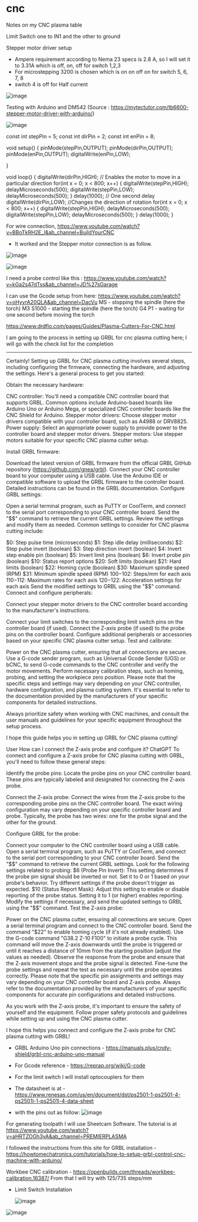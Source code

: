 # cnc
Notes on my CNC plasma table

Limit Switch one to IN1 and the other to ground

Stepper motor driver setup
- Ampere requirement according to Nema 23 specs is 2.8 A, so I will set it to 3.31A which is off, on, off for switch 1,2,3
- For microstepping 3200 is chosen which is on on off on for switch 5, 6, 7, 8
- switch 4 is off for Half current



![image](https://github.com/princekham/cnc/assets/16104631/0bff4730-1928-4a17-831b-914c8bd0b21c)

Testing with Arduino and DM542 (Source : https://mytectutor.com/tb6600-stepper-motor-driver-with-arduino/)


![image](https://github.com/princekham/cnc/assets/16104631/8be45634-7d00-4f53-a1f1-6df77faaf471)


const int stepPin = 5; 
const int dirPin = 2; 
const int enPin = 8;

void setup() {
  pinMode(stepPin,OUTPUT); 
  pinMode(dirPin,OUTPUT);
  pinMode(enPin,OUTPUT);
  digitalWrite(enPin,LOW);
  
}

void loop() {
  digitalWrite(dirPin,HIGH); // Enables the motor to move in a particular direction
  for(int x = 0; x < 800; x++) {
    digitalWrite(stepPin,HIGH); 
    delayMicroseconds(500); 
    digitalWrite(stepPin,LOW); 
    delayMicroseconds(500); 
  }
  delay(1000); // One second delay
  digitalWrite(dirPin,LOW); //Changes the direction of rotation
  for(int x = 0; x < 800; x++) {
    digitalWrite(stepPin,HIGH);
    delayMicroseconds(500);
    digitalWrite(stepPin,LOW);
    delayMicroseconds(500);
  }
  delay(1000); 
}


For wire connection, https://www.youtube.com/watch?v=BBoTkRH2E_I&ab_channel=BuildYourCNC


- It worked and the Stepper motor connection is as follow.

![image](https://github.com/princekham/cnc/assets/16104631/7470da5c-698a-47e5-8604-dacac2e09489)

![image](https://github.com/princekham/cnc/assets/16104631/99b9e9fa-984f-4e48-aeb2-5a194a060181)

I need a probe control like this : https://www.youtube.com/watch?v=kGa2s47dTss&ab_channel=JD%27sGarage

I can use the Gcode setup from here: https://www.youtube.com/watch?v=oHyvrA20QLA&ab_channel=DacVu
MS - stopping the spindle (here the torch)
M3 S1000 - starting the spindle (here the torch)
G4 P1 - waiting for one second before moving the torch


https://www.drdflo.com/pages/Guides/Plasma-Cutters-For-CNC.html

I am going to the process in setting up GRBL for cnc plasma cutting here; I will go with the check list for the completion

------------------------------------
Certainly! Setting up GRBL for CNC plasma cutting involves several steps, including configuring the firmware, connecting the hardware, and adjusting the settings. Here's a general process to get you started:

Obtain the necessary hardware:

CNC controller: You'll need a compatible CNC controller board that supports GRBL. Common options include Arduino-based boards like Arduino Uno or Arduino Mega, or specialized CNC controller boards like the CNC Shield for Arduino.
Stepper motor drivers: Choose stepper motor drivers compatible with your controller board, such as A4988 or DRV8825.
Power supply: Select an appropriate power supply to provide power to the controller board and stepper motor drivers.
Stepper motors: Use stepper motors suitable for your specific CNC plasma cutter setup.

Install GRBL firmware:

Download the latest version of GRBL firmware from the official GRBL GitHub repository (https://github.com/gnea/grbl).
Connect your CNC controller board to your computer using a USB cable.
Use the Arduino IDE or compatible software to upload the GRBL firmware to the controller board. Detailed instructions can be found in the GRBL documentation.
Configure GRBL settings:

Open a serial terminal program, such as PuTTY or CoolTerm, and connect to the serial port corresponding to your CNC controller board.
Send the "$$" command to retrieve the current GRBL settings.
Review the settings and modify them as needed. Common settings to consider for CNC plasma cutting include:

$0: Step pulse time (microseconds)
$1: Step idle delay (milliseconds)
$2: Step pulse invert (boolean)
$3: Step direction invert (boolean)
$4: Invert step enable pin (boolean)
$5: Invert limit pins (boolean)
$6: Invert probe pin (boolean)
$10: Status report options
$20: Soft limits (boolean)
$21: Hard limits (boolean)
$22: Homing cycle (boolean)
$30: Maximum spindle speed (RPM)
$31: Minimum spindle speed (RPM)
$100-$102: Steps/mm for each axis
$110-$112: Maximum rates for each axis
$120-$122: Acceleration settings for each axis
Send the modified settings to GRBL using the "$$" command.
Connect and configure peripherals:

Connect your stepper motor drivers to the CNC controller board according to the manufacturer's instructions.

Connect your limit switches to the corresponding limit switch pins on the controller board (if used).
Connect the Z-axis probe (if used) to the probe pins on the controller board.
Configure additional peripherals or accessories based on your specific CNC plasma cutter setup.
Test and calibrate:

Power on the CNC plasma cutter, ensuring that all connections are secure.
Use a G-code sender program, such as Universal Gcode Sender (UGS) or bCNC, to send G-code commands to the CNC controller and verify the motor movements.
Perform necessary calibration steps, such as homing, probing, and setting the workpiece zero position.
Please note that the specific steps and settings may vary depending on your CNC controller, hardware configuration, and plasma cutting system. It's essential to refer to the documentation provided by the manufacturers of your specific components for detailed instructions.

Always prioritize safety when working with CNC machines, and consult the user manuals and guidelines for your specific equipment throughout the setup process.

I hope this guide helps you in setting up GRBL for CNC plasma cutting!

User
How can I connect the Z-axis probe and configure it?
ChatGPT
To connect and configure a Z-axis probe for CNC plasma cutting with GRBL, you'll need to follow these general steps:

Identify the probe pins: Locate the probe pins on your CNC controller board. These pins are typically labeled and designated for connecting the Z-axis probe.

Connect the Z-axis probe: Connect the wires from the Z-axis probe to the corresponding probe pins on the CNC controller board. The exact wiring configuration may vary depending on your specific controller board and probe. Typically, the probe has two wires: one for the probe signal and the other for the ground.

Configure GRBL for the probe:

Connect your computer to the CNC controller board using a USB cable.
Open a serial terminal program, such as PuTTY or CoolTerm, and connect to the serial port corresponding to your CNC controller board.
Send the "$$" command to retrieve the current GRBL settings.
Look for the following settings related to probing:
$6 (Probe Pin Invert): This setting determines if the probe pin signal should be inverted or not. Set it to 0 or 1 based on your probe's behavior. Try different settings if the probe doesn't trigger as expected.
$10 (Status Report Mask): Adjust this setting to enable or disable reporting of the probe status. Setting it to 1 (or higher) enables reporting.
Modify the settings if necessary, and send the updated settings to GRBL using the "$$" command.
Test the Z-axis probe:

Power on the CNC plasma cutter, ensuring all connections are secure.
Open a serial terminal program and connect to the CNC controller board.
Send the command "$22" to enable homing cycle (if it's not already enabled).
Use the G-code command "G38.2 Z-10 F100" to initiate a probe cycle. This command will move the Z-axis downwards until the probe is triggered or until it reaches a distance of 10mm from the starting position (adjust the values as needed).
Observe the response from the probe and ensure that the Z-axis movement stops and the probe signal is detected.
Fine-tune the probe settings and repeat the test as necessary until the probe operates correctly.
Please note that the specific pin assignments and settings may vary depending on your CNC controller board and Z-axis probe. Always refer to the documentation provided by the manufacturers of your specific components for accurate pin configurations and detailed instructions.

As you work with the Z-axis probe, it's important to ensure the safety of yourself and the equipment. Follow proper safety protocols and guidelines while setting up and using the CNC plasma cutter.

I hope this helps you connect and configure the Z-axis probe for CNC plasma cutting with GRBL!


- GRBL Arduino Uno pin connections - https://manuals.plus/cndy-shield/grbl-cnc-arduino-uno-manual

- For Gcode reference - https://reprap.org/wiki/G-code


- For the limit switch I will install optocouplers for them
- The datasheet is at - https://www.renesas.com/us/en/document/dst/ps2501-1-ps2501-4-ps2501l-1-ps2501l-4-data-sheet
- with the pins out as follow:
![image](https://github.com/princekham/cnc/assets/16104631/ba1b0f05-0e55-4a22-9736-607138a4d864)

For generating toolpath I will use Sheetcam Software. The tutorial is at https://www.youtube.com/watch?v=aHRTZOGh3yA&ab_channel=PREMIERPLASMA

I followed the instructions from this site for GRBL installation - https://howtomechatronics.com/tutorials/how-to-setup-grbl-control-cnc-machine-with-arduino/

Workbee CNC calibration - https://openbuilds.com/threads/workbee-calibration.16387/
From that I will try with 125/735 steps/mm

- Limit Switch Installation

  ![image](https://github.com/princekham/cnc/assets/16104631/0c80b02f-30f5-4179-9a22-291ed2d2433c)

![image](https://github.com/princekham/cnc/assets/16104631/c1bc4803-8436-457b-9e86-ed2fd6103307)


